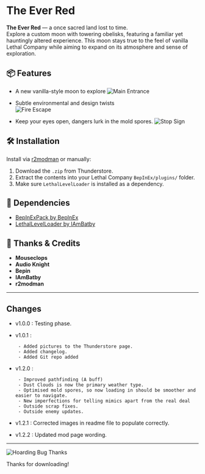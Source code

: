 # The Ever Red

**The Ever Red** — a once sacred land lost to time.  
Explore a custom moon with towering obelisks, featuring a familiar yet hauntingly altered experience. This moon stays true to the feel of vanilla Lethal Company while aiming to expand on its atmosphere and sense of exploration.

## 📦 Features

- A new vanilla-style moon to explore
![Main Entrance](https://i.postimg.cc/zGf224D5/mainentrance.png)
 
- Subtle environmental and design twists  
![Fire Escape](https://i.postimg.cc/GhKSQbCq/fireescape.png)

- Keep your eyes open, dangers lurk in the mold spores.
![Stop Sign](https://i.postimg.cc/cJg90Y8b/stopsign.png)

## 🛠 Installation

Install via [r2modman](https://thunderstore.io/package/ebkr/r2modman/) or manually:

1. Download the `.zip` from Thunderstore.
2. Extract the contents into your Lethal Company `BepInEx/plugins/` folder.
3. Make sure `LethalLevelLoader` is installed as a dependency.

## 🔧 Dependencies

- [BepInExPack by BepInEx](https://thunderstore.io/c/lethal-company/p/BepInEx/BepInExPack/)
- [LethalLevelLoader by IAmBatby](https://thunderstore.io/c/lethal-company/p/IAmBatby/LethalLevelLoader//)

## 🙏 Thanks & Credits
- **Mouseclops** 
- **Audio Knight**
- **Bepin**
- **IAmBatby**
- **r2modman**

---

## Changes
 - v1.0.0 : 
        Testing phase.
 - v1.0.1 : 
 
        - Added pictures to the Thunderstore page.
		- Added changelog.
		- Added Git repo added
 - v1.2.0 : 

        - Improved pathfinding (A buff)
		- Dust Clouds is now the primary weather type.
		- Optimised mold spores, so now loading in should be smoother and easier to navigate.
		- New imperfections for telling mimics apart from the real deal
		- Outside scrap fixes.
		- Outside enemy updates.
		
 - v1.2.1 : 
		Corrected images in readme file to populate correctly.
 - v1.2.2 : 
		Updated mod page wording.

---

![Hoarding Bug Thanks](https://i.postimg.cc/63ZmLRWv/lethal-company-horderbug.gif)

Thanks for downloading! 
